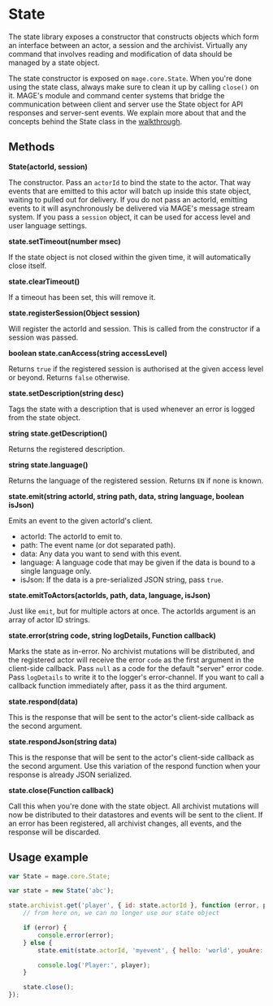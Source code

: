 # State

The state library exposes a constructor that constructs objects which form an interface between an
actor, a session and the archivist. Virtually any command that involves reading and modification of
data should be managed by a state object.

The state constructor is exposed on `mage.core.State`. When you're done using the state class,
always make sure to clean it up by calling `close()` on it. MAGE's module and command center systems
that bridge the communication between client and server use the State object for API responses and
server-sent events. We explain more about that and the concepts behind the State class in the
[walkthrough](../../docs/walkthrough/Readme.md).


## Methods

**State(actorId, session)**

The constructor. Pass an `actorId` to bind the state to the actor. That way events that are emitted
to this actor will batch up inside this state object, waiting to pulled out for delivery. If you do
not pass an actorId, emitting events to it will asynchronously be delivered via MAGE's message
stream system. If you pass a `session` object, it can be used for access level and user language
settings.

**state.setTimeout(number msec)**

If the state object is not closed within the given time, it will automatically close itself.

**state.clearTimeout()**

If a timeout has been set, this will remove it.

**state.registerSession(Object session)**

Will register the actorId and session. This is called from the constructor if a session was passed.

**boolean state.canAccess(string accessLevel)**

Returns `true` if the registered session is authorised at the given access level or beyond. Returns
`false` otherwise.

**state.setDescription(string desc)**

Tags the state with a description that is used whenever an error is logged from the state object.

**string state.getDescription()**

Returns the registered description.

**string state.language()**

Returns the language of the registered session. Returns `EN` if none is known.

**state.emit(string actorId, string path, data, string language, boolean isJson)**

Emits an event to the given actorId's client.

* actorId: The actorId to emit to.
* path: The event name (or dot separated path).
* data: Any data you want to send with this event.
* language: A language code that may be given if the data is bound to a single language only.
* isJson: If the data is a pre-serialized JSON string, pass `true`.

**state.emitToActors(actorIds, path, data, language, isJson)**

Just like `emit`, but for multiple actors at once. The actorIds argument is an array of actor ID
strings.

**state.error(string code, string logDetails, Function callback)**

Marks the state as in-error. No archivist mutations will be distributed, and the registered actor
will receive the error `code` as the first argument in the client-side callback. Pass `null` as a
code for the default "server" error code. Pass `logDetails` to write it to the logger's
error-channel. If you want to call a callback function immediately after, pass it as the third
argument.

**state.respond(data)**

This is the response that will be sent to the actor's client-side callback as the second argument.

**state.respondJson(string data)**

This is the response that will be sent to the actor's client-side callback as the second argument.
Use this variation of the respond function when your response is already JSON serialized.

**state.close(Function callback)**

Call this when you're done with the state object. All archivist mutations will now be distributed to
their datastores and events will be sent to the client. If an error has been registered, all
archivist changes, all events, and the response will be discarded.


## Usage example

```javascript
var State = mage.core.State;

var state = new State('abc');

state.archivist.get('player', { id: state.actorId }, function (error, player) {
	// from here on, we can no longer use our state object

	if (error) {
		console.error(error);
	} else {
		state.emit(state.actorId, 'myevent', { hello: 'world', youAre: player });

		console.log('Player:', player);
	}

	state.close();
});
```
